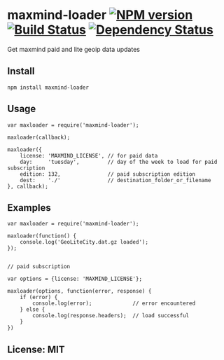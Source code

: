 # maxmind-loader [![NPM version](https://badge.fury.io/js/maxmind-loader.png?branch=master)](http://badge.fury.io/js/maxmind-loader) [![Build Status](https://travis-ci.org/angleman/maxmind-loader.png?branch=master)](https://travis-ci.org/angleman/maxmind-loader) [![Dependency Status](https://gemnasium.com/angleman/maxmind-loader.png?branch=master)](https://gemnasium.com/angleman/maxmind-loader)

Get maxmind paid and lite geoip data updates

## Install

```
npm install maxmind-loader
```

## Usage

```
var maxloader = require('maxmind-loader');

maxloader(callback);

maxloader({
	license: 'MAXMIND_LICENSE', // for paid data
	day:     'tuesday',         // day of the week to load for paid subscription
	edition: 132,               // paid subscription edition
	dest:    './'               // destination_folder_or_filename
}, callback);
```

## Examples

```
var maxloader = require('maxmind-loader');

maxloader(function() {
	console.log('GeoLiteCity.dat.gz loaded');
});


// paid subscription

var options = {license: 'MAXMIND_LICENSE'};

maxloader(options, function(error, response) {
	if (error) {
		console.log(error);				// error encountered
	} else {
		console.log(response.headers);	// load successful
	}
})
```

## License: MIT